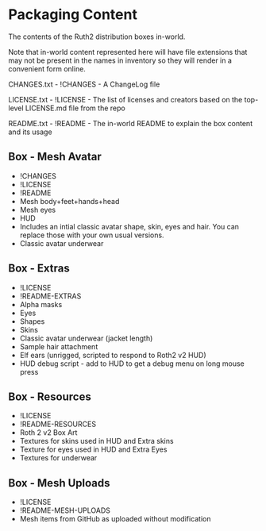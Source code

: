 # Packaging Content

The contents of the Ruth2 distribution boxes in-world.

Note that in-world content represented here will have file extensions
that may not be present in the names in inventory so they will render
in a convenient form online.

CHANGES.txt - !CHANGES - A ChangeLog file

LICENSE.txt - !LICENSE - The list of licenses and creators based on the top-level LICENSE.md file from the repo

README.txt - !README - The in-world README to explain the box content and its usage

## Box - Mesh Avatar 
* !CHANGES
* !LICENSE
* !README
* Mesh body+feet+hands+head
* Mesh eyes
* HUD
* Includes an intial classic avatar shape, skin, eyes and hair. You can replace those with your own usual versions.
* Classic avatar underwear

## Box - Extras
* !LICENSE
* !README-EXTRAS
* Alpha masks
* Eyes
* Shapes
* Skins
* Classic avatar underwear (jacket length)
* Sample hair attachment
* Elf ears (unrigged, scripted to respond to Roth2 v2 HUD)
* HUD debug script - add to HUD to get a debug menu on long mouse press

## Box - Resources
* !LICENSE
* !README-RESOURCES
* Roth 2 v2 Box Art
* Textures for skins used in HUD and Extra skins
* Texture for eyes used in HUD and Extra Eyes
* Textures for underwear

## Box - Mesh Uploads
* !LICENSE
* !README-MESH-UPLOADS
* Mesh items from GitHub as uploaded without modification
